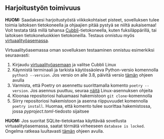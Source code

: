 ## Harjoitustyön toimivuus

**HUOM:** Saadaksesi harjoitustyöstä viikkokohtaiset pisteet, sovelluksen tulee toimia laitoksen tietokoneella ja ohjaajien pitää pystyä se niiltä aukaisemaa! Voit testata tätä millä tahansa [Cubbli](https://helpdesk.it.helsinki.fi/ohjeet/tietokone-ja-tulostaminen/tyoasemapalvelu/cubbli-helsingin-yliopistossa)-tietokoneella, kuten fuksiläppärillä, tai laitoksen tietokoneluokkien tietokoneilla. Testaus onnistuu myös [virtuaalityöasemassa](https://vdi.helsinki.fi).

Virtuaalityöasemassa oman sovelluksen testaaminen onnistuu esimerkiksi seuraavasti:

1. Kirjaudu [virtuaalityöasemaan](https://vdi.helsinki.fi/portal/webclient/#/home) ja valitse Cubbli Linux
2. Käynnistä terminaali ja tarkista käytössäoleva Python-versio komennolla `python3 --version`. Jos versio on alle 3.8, päivitä versio [tämän](/python/toteutus#python-versioiden-hallinta) ohjeen avulla
3. Varmista, että Poetry on asennettu suorittamalla komento `poetry --version`. Jos asennus puuttuu, seuraa [näitä](/python/viikko2#asennus) Linux-asennuksen ohjeita
4. Kloonaa repositoriosi haluamaasi hakemistoon `git clone`-komennolla
5. Siirry repositoriosi hakemistoon ja asenna riippuvuudet komennolla `poetry install`. Huomaa, että komento tulee suorittaa hakemistossa, jossa _pyproject.toml_-tiedosto sijaitsee

**HUOM:** Jos suoritat SQLite-tietokantaa käyttävää sovellusta virtuaalityöasemassa, saatat törmätä virheeseen `database is locked`. Ongelma ratkeaa luultavasti [tämän](/python/toteutus#sqlite-tietokanta-lukkiutuminen-virtuaalityöasemalla) ohjeen avulla.
